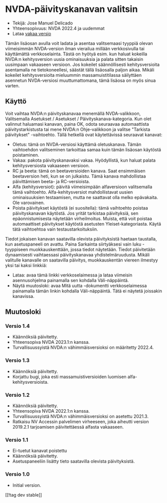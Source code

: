 # NVDA-päivityskanavan valitsin #

* Tekijä: Jose Manuel Delicado
* Yhteensopivuus: NVDA 2022.4 ja uudemmat
* Lataa [vakaa versio][1]

Tämän lisäosan avulla voit ladata ja asentaa valitsemaasi tyyppiä olevan
viimeisimmän NVDA-version ilman vierailua millään verkkosivulla tai
käyttämättä verkkoselainta. Tästä on hyötyä esim. kun haluat kokeilla NVDA:n
kehitysversion uusia ominaisuuksia ja palata sitten takaisin uusimpaan
vakaaseen versioon. Jos kokeilet säännöllisesti kehitysversioita asentamalla
ne tietokoneellesi, säästät tällä lisäosalla paljon aikaa. Mikäli kokeilet
kehitysversioita mieluummin massamuistitilassa säilyttäen asennetun
NVDA-versiosi muuttumattomana, tämä lisäosa on myös sinua varten.

## Käyttö

Voit vaihtaa NVDA:n päivityskanavaa menemällä NVDA-valikkoon, Valitsemalla
Asetukset / Asetukset / Päivityskanava-kategoria. Kun olet valinnut
haluamasi kanavan, paina OK, odota seuraavaa automaattista
päivitystarkistusta tai mene NVDA:n Ohje-valikkoon ja valitse "Tarkista
päivitykset" -vaihtoehto. Tällä hetkellä ovat käytettävissä seuraavat
kanavat:

* Oletus: tämä on NVDA-versiosi käyttämä oletuskanava. Tämän vaihtoehdon
  valitseminen  tarkoittaa samaa kuin tämän lisäosan käytöstä poistaminen.
* Vakaa: pakota päivityskanavaksi vakaa. Hyödyllistä, kun haluat palata
  kehitysversiosta vakaaseen versioon.
* RC ja beeta: tämä on beetaversioiden kanava. Saat ensimmäisen beetaversion
  heti, kun se on julkaistu. Tämä kanava mahdollistaa päivittämisen beeta-
  ja RC-versioista.
* Alfa (kehitysversiot): päivitä viimeisimpään alfaversioon valitsemalla
  tämä vaihtoehto. Alfa-kehitysversiot mahdollistavat uusien ominaisuuksien
  testaamisen, mutta ne saattavat olla melko epävakaita. Ole varovainen.
* Poista päivitykset käytöstä (ei suositella): tämä vaihtoehto poistaa
  päivityskanavan käytöstä. Jos yrität tarkistaa päivityksiä, sen
  epäonnistumisesta näytetään virheilmoitus. Muista, että voit poistaa
  automaattiset päivitykset käytöstä asetusten Yleiset-kategoriasta. Käytä
  tätä vaihtoehtoa vain testaustarkoituksiin.

Tiedot jokaisen kanavan saatavilla olevista päivityksistä haetaan taustalla,
kun asetuspaneeli on avattu. Paina Sarkainta siirtyäksesi vain luku
-tyyppiseen muokkauskenttään, jossa tiedot näytetään. Tiedot päivitetään
dynaamisesti vaihtaessasi päivityskanavaa yhdistelmäruudusta. Mikäli
valitulle kanavalle on saatavilla päivitys, muokkauskentän viereen ilmestyy
yksi tai kaksi linkkiä:

* Lataa: avaa tämä linkki verkkoselaimessa ja lataa viimeisin asennusohjelma
  painamalla sen kohdalla Väli-näppäintä.
* Näytä muutosloki: avaa Mitä uutta -dokumentti verkkoselaimessa painamalla
  tämän linkin kohdalla Väli-näppäintä. Tätä ei näytetä joissakin kanavissa.

## Muutosloki

### Versio 1.4

* Käännöksiä päivitetty.
* Yhteensopiva NVDA 2023.1:n kanssa.
* Turvallisuussyistä NVDA:n vähimmäisversioksi on määritetty 2022.4.

### Versio 1.3

* Käännöksiä päivitetty.
* Korjattu bugi, joka esti massamuistiversioiden luomisen
  alfa-kehitysversioista.

### Versio 1.2

* Käännöksiä päivitetty.
* Yhteensopiva NVDA 2022.1:n kanssa.
* Turvallisuussyistä NVDA:n vähimmäisversioksi on asetettu 2021.3.
* Ratkaisu NV Accessin palvelimen virheeseen, joka aiheutti version 2019.2.1
  tarjoamisen päivitettäessä alfasta vakaaseen.

### Versio 1.1

* Ei-tuetut kanavat poistettu
* Käännöksiä päivitetty.
* Asetuspaneeliin lisätty tieto saatavilla olevista päivityksistä.

### Versio 1.0

* Initial version.

[[!tag dev stable]]

[1]: https://www.nvaccess.org/addonStore/legacy?file=updateChannel
